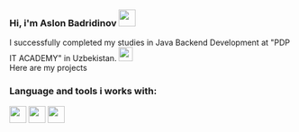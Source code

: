 ### Hi, i'm Aslon Badridinov <img src="https://media3.giphy.com/media/v1.Y2lkPTc5MGI3NjExMDFiZTQzMzJmN2FmZTZjNmRjYmVjZDE1ZWZmZmQ5NTNlZDJhMzgwMSZlcD12MV9pbnRlcm5hbF9naWZzX2dpZklkJmN0PXM/gM5qFksULw54NMWyry/giphy.gif" width="30px">

 I successfully completed my studies in Java Backend Development at "PDP IT ACADEMY" in Uzbekistan.
<a href="https://online.pdp.uz/"> <img src="https://scontent-ham3-1.xx.fbcdn.net/v/t39.30808-6/304872440_777258217023182_4535037376026985473_n.png?_nc_cat=104&ccb=1-7&_nc_sid=09cbfe&_nc_ohc=wNo4hlw52xQAX-C0HXp&_nc_ht=scontent-ham3-1.xx&oh=00_AfDj77g3oq6WWve2WaqVSHNSJT0c-trmp6PIGI4qkWuwhg&oe=6448E3FB" width="25px">
<a/> <br /> 
 Here are my projects <br />     
 ### Language and tools i works with:
 <code><img src="https://logos-download.com/wp-content/uploads/2016/10/Java_logo_icon.png" width="30px"></code>
 <code><img src="https://camo.githubusercontent.com/f9309e86243765d6414410c4b273a9e6a75ad0dce388e90f00b07870e678c652/68747470733a2f2f7777772e646172696177616e2e636f6d2f6d656469612f696d616765732f746563682d737072696e672d626f6f742e77696474682d313032342e706e67" width="30px"></code>
<code><img src="https://1000logos.net/wp-content/uploads/2020/08/PostgreSQL-Logo.png" width="30px"></code>
 
